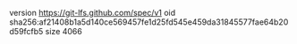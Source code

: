 version https://git-lfs.github.com/spec/v1
oid sha256:af21408b1a5d140ce569457fe1d25fd545e459da31845577fae64b20d59fcfb5
size 4066

